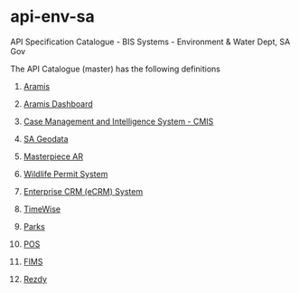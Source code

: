 # api-env-sa
API Specification Catalogue - BIS Systems - Environment &amp; Water Dept, SA Gov

The API Catalogue (master) has the following definitions 

1. [Aramis](https://redocly.github.io/redoc/?url=https://raw.githubusercontent.com/dew-bis/api-env-sa/master/aramis-apispec.yml)

2. [Aramis Dashboard](https://redocly.github.io/redoc/?url=https://raw.githubusercontent.com/dew-bis/api-env-sa/master/aramisdashboard-apispec.yml)

3. [Case Management and Intelligence System - CMIS](https://redocly.github.io/redoc/?url=https://raw.githubusercontent.com/dew-bis/api-env-sa/master/cmis-apispec.yml)

4. [SA Geodata](https://redocly.github.io/redoc/?url=https://raw.githubusercontent.com/dew-bis/api-env-sa/master/sageodata-apispec.yml)

5. [Masterpiece AR](https://redocly.github.io/redoc/?url=https://raw.githubusercontent.com/dew-bis/api-env-sa/master/masterpiece-ar-apispec.yml)

6. [Wildlife Permit System](https://redocly.github.io/redoc/?url=https://raw.githubusercontent.com/dew-bis/api-env-sa/master/wps-apispec.yml)

7. [Enterprise CRM (eCRM) System](https://redocly.github.io/redoc/?url=https://raw.githubusercontent.com/dew-bis/api-env-sa/master/ecrm-apispec.yml)

8. [TimeWise](https://redocly.github.io/redoc/?url=https://raw.githubusercontent.com/dew-bis/api-env-sa/master/timewise-apispec.yml)

9. [Parks](https://redocly.github.io/redoc/?url=https://raw.githubusercontent.com/dew-bis/api-env-sa/master/parks-apispec.yaml)

10. [POS](https://redocly.github.io/redoc/?url=https://raw.githubusercontent.com/dew-bis/api-env-sa/master/posws-apispec.yaml)

11. [FIMS](https://redocly.github.io/redoc/?url=https://raw.githubusercontent.com/dew-bis/api-env-sa/master/fims-apispec.yml)

12. [Rezdy](https://redocly.github.io/redoc/?url=https://raw.githubusercontent.com/dew-bis/api-env-sa/master/rezdyws-apispec.yaml)


